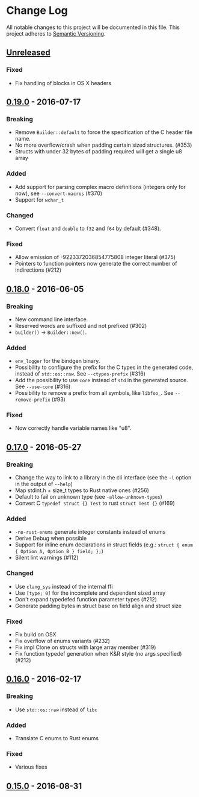 # Change Log

All notable changes to this project will be documented in this file.
This project adheres to [Semantic Versioning](http://semver.org/).

## [Unreleased]
### Fixed
- Fix handling of blocks in OS X headers

## [0.19.0] - 2016-07-17
### Breaking
- Remove `Builder::default` to force the specification of the C header file
  name.
- No more overflow/crash when padding certain sized structures. (#353)
- Structs with under 32 bytes of padding required will get a single u8 array

### Added
- Add support for parsing complex macro definitions (integers only for now),
  see `--convert-macros` (#370)
- Support for `wchar_t`

### Changed
- Convert `float` and `double` to `f32` and `f64` by default (#348).

### Fixed
- Allow emission of -9223372036854775808 integer literal (#375)
- Pointers to function pointers now generate the correct number of
  indirections (#212)

## [0.18.0] - 2016-06-05
### Breaking
- New command line interface.
- Reserved words are suffixed and not prefixed (#302)
- `builder()` -> `Builder::new()`.

### Added
- `env_logger` for the bindgen binary.
- Possibility to configure the prefix for the C types in the generated code,
  instead of `std::os::raw`. See `--ctypes-prefix` (#316)
- Add the possibility to use `core` instead of `std` in the generated source.
  See `--use-core` (#316)
- Possibility to remove a prefix from all symbols, like `libfoo_`. See
  `--remove-prefix` (#93)

### Fixed
- Now correctly handle variable names like "u8".

## [0.17.0] - 2016-05-27
### Breaking
- Change the way to link to a library in the cli interface (see the `-l` option
  in the output of `--help`)
- Map stdint.h + size_t types to Rust native ones (#256)
- Default to fail on unknown type (see `-allow-unknown-types`)
- Convert C `typedef struct {} Test` to rust `struct Test {}` (#169)

### Added
- `-no-rust-enums` generate integer constants instead of enums
- Derive Debug when possible
- Support for inline enum declarations in struct fields (e.g.: `struct { enum { Option_A, Option_B } field; };`)
- Silent lint warnings (#112)

### Changed
- Use `clang_sys` instead of the internal ffi
- Use `[type; 0]` for the incomplete and dependent sized array
- Don't expand typedefed function parameter types (#212)
- Generate padding bytes in struct base on field align and struct size

### Fixed
- Fix build on OSX
- Fix overflow of enums variants (#232)
- Fix impl Clone on structs with large array member (#319)
- Fix function typedef generation when K&R style (no args specified) (#212)


## [0.16.0] - 2016-02-17
### Breaking
- Use `std::os::raw` instead of `libc`

### Added
- Translate C enums to Rust enums

### Fixed
- Various fixes

## [0.15.0] - 2016-08-31

[Unreleased]: https://github.com/crabtw/rust-bindgen/compare/0.19...HEAD
[0.19.0]: https://github.com/crabtw/rust-bindgen/compare/0.18...0.19
[0.18.0]: https://github.com/crabtw/rust-bindgen/compare/0.17...0.18
[0.17.0]: https://github.com/crabtw/rust-bindgen/compare/0.16...0.17
[0.16.0]: https://github.com/crabtw/rust-bindgen/compare/0.15...0.16
[0.15.0]: https://github.com/crabtw/rust-bindgen/compare/0.14...0.15

